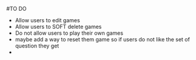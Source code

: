 #TO DO

- Allow users to edit games
- Allow users to SOFT delete games
- Do not allow users to play their own games
- maybe add a way to reset them game so if users do not like the set of question they get
-
